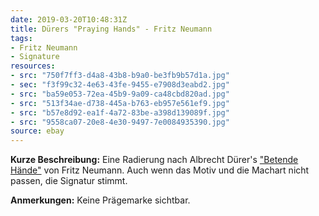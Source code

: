 ```yaml
---
date: 2019-03-20T10:48:31Z
title: Dürers "Praying Hands" - Fritz Neumann
tags:
- Fritz Neumann
- Signature
resources:
- src: "750f7ff3-d4a8-43b8-b9a0-be3fb9b57d1a.jpg"
- sec: "f3f99c32-4e63-43fe-9455-e7908d3eabd2.jpg"
- src: "ba59e053-72ea-45b9-9a09-ca48cbd820ad.jpg"
- src: "513f34ae-d738-445a-b763-eb957e561ef9.jpg"
- src: "b57e8d92-ea1f-4a72-83be-a398d139089f.jpg"
- src: "9558ca07-20e8-4e30-9497-7e0084935390.jpg"
source: ebay
---
```


**Kurze Beschreibung:** Eine Radierung nach Albrecht Dürer's ["Betende Hände"](https://de.wikipedia.org/wiki/Betende_H%C3%A4nde) von Fritz Neumann. Auch wenn das Motiv und die Machart nicht passen, die Signatur stimmt.

**Anmerkungen:** Keine Prägemarke sichtbar.
